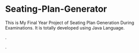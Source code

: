 # Seating-Plan-Generator

This is My Final Year Project of Seating Plan Generation During Examinations. It is totally developed using Java Language.





































.




































































































































































































































































































































































































































































































.






































